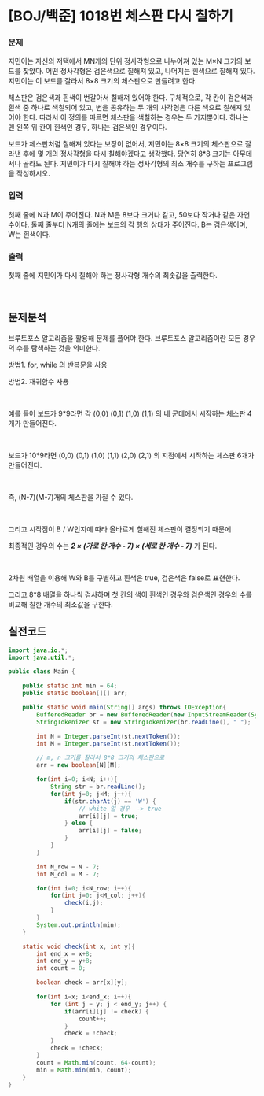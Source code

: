 # [BOJ/백준] 1018번 체스판 다시 칠하기

### 문제
지민이는 자신의 저택에서 MN개의 단위 정사각형으로 나누어져 있는 M×N 크기의 보드를 찾았다. 어떤 정사각형은 검은색으로 칠해져 있고, 나머지는 흰색으로 칠해져 있다. 지민이는 이 보드를 잘라서 8×8 크기의 체스판으로 만들려고 한다.

체스판은 검은색과 흰색이 번갈아서 칠해져 있어야 한다. 구체적으로, 각 칸이 검은색과 흰색 중 하나로 색칠되어 있고, 변을 공유하는 두 개의 사각형은 다른 색으로 칠해져 있어야 한다. 따라서 이 정의를 따르면 체스판을 색칠하는 경우는 두 가지뿐이다. 하나는 맨 왼쪽 위 칸이 흰색인 경우, 하나는 검은색인 경우이다.

보드가 체스판처럼 칠해져 있다는 보장이 없어서, 지민이는 8×8 크기의 체스판으로 잘라낸 후에 몇 개의 정사각형을 다시 칠해야겠다고 생각했다. 당연히 8*8 크기는 아무데서나 골라도 된다. 지민이가 다시 칠해야 하는 정사각형의 최소 개수를 구하는 프로그램을 작성하시오.

### 입력
첫째 줄에 N과 M이 주어진다. N과 M은 8보다 크거나 같고, 50보다 작거나 같은 자연수이다. 둘째 줄부터 N개의 줄에는 보드의 각 행의 상태가 주어진다. B는 검은색이며, W는 흰색이다.

### 출력
첫째 줄에 지민이가 다시 칠해야 하는 정사각형 개수의 최솟값을 출력한다.

<br/>

## 문제분석

브루트포스 알고리즘을 활용해 문제를 풀어야 한다. 브루트포스 알고리즘이란 모든 경우의 수를 탐색하는 것을 의미한다. 

방법1. for, while 의 반복문을 사용

방법2. 재귀함수 사용 

<br/>

예를 들어 보드가 9*9라면 각 (0,0) (0,1) (1,0) (1,1) 의 네 군데에서 시작하는 체스판 4개가 만들어진다.

<br/>

보드가 10*9라면 (0,0) (0,1) (1,0) (1,1) (2,0) (2,1) 의 지점에서 시작하는 체스판 6개가 만들어진다.

<br/>

즉, (N-7)(M-7)개의 체스판을 가질 수 있다.

<br/>

그리고 시작점이 B / W인지에 따라 올바르게 칠해진 체스판이 결정되기 때문에 

최종적인 경우의 수는 ***2 × (가로 칸 개수 - 7) × (세로 칸 개수 - 7)*** 가 된다.

<br/>

2차원 배열을 이용해 W와 B를 구별하고 흰색은 true, 검은색은 false로 표현한다.

그리고 8*8 배열을 하나씩 검사하며 첫 칸의 색이 흰색인 경우와 검은색인 경우의 수를 비교해 칠한 개수의 최소값을 구한다.


## 실전코드

```java
import java.io.*;
import java.util.*;

public class Main {

    public static int min = 64;
    public static boolean[][] arr;

    public static void main(String[] args) throws IOException{
        BufferedReader br = new BufferedReader(new InputStreamReader(System.in));
        StringTokenizer st = new StringTokenizer(br.readLine(), " ");

        int N = Integer.parseInt(st.nextToken());
        int M = Integer.parseInt(st.nextToken());

        // m, n 크기를 잘라서 8*8 크기의 체스판으로 
        arr = new boolean[N][M];

        for(int i=0; i<N; i++){
            String str = br.readLine();
            for(int j=0; j<M; j++){
                if(str.charAt(j) == 'W') {
                    // white 일 경우  -> true
                    arr[i][j] = true;
                } else {
                    arr[i][j] = false;
                }
            }
        }

        int N_row = N - 7;
        int M_col = M - 7;

        for(int i=0; i<N_row; i++){
            for(int j=0; j<M_col; j++){
                check(i,j);
            }
        }
        System.out.println(min);
    }

    static void check(int x, int y){
        int end_x = x+8;
        int end_y = y+8;
        int count = 0;

        boolean check = arr[x][y];

        for(int i=x; i<end_x; i++){
            for (int j = y; j < end_y; j++) {
                if(arr[i][j] != check) {
                    count++;
                }
                check = !check;
            }
            check = !check;
        }
        count = Math.min(count, 64-count);
        min = Math.min(min, count);
    }
}
```

